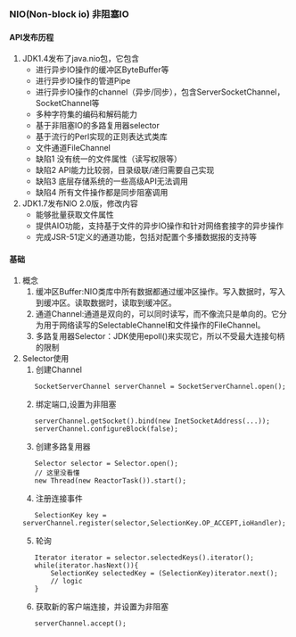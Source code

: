 ### NIO(Non-block io) 非阻塞IO
#### API发布历程
1. JDK1.4发布了java.nio包，它包含
    - 进行异步IO操作的缓冲区ByteBuffer等
    - 进行异步IO操作的管道Pipe
    - 进行异步IO操作的channel（异步/同步），包含ServerSocketChannel，SocketChannel等
    - 多种字符集的编码和解码能力
    - 基于非阻塞IO的多路复用器selector
    - 基于流行的Perl实现的正则表达式类库
    - 文件通道FileChannel
    - 缺陷1 没有统一的文件属性（读写权限等）
    - 缺陷2 API能力比较弱，目录级联/递归需要自己实现
    - 缺陷3 底层存储系统的一些高级API无法调用
    - 缺陷4 所有文件操作都是同步阻塞调用
2. JDK1.7发布NIO 2.0版，修改内容
    - 能够批量获取文件属性
    - 提供AIO功能，支持基于文件的异步IO操作和针对网络套接字的异步操作
    - 完成JSR-51定义的通道功能，包括对配置个多播数据报的支持等
#### 基础
1. 概念
    1. 缓冲区Buffer:NIO类库中所有数据都通过缓冲区操作。写入数据时，写入到缓冲区。读取数据时，读取到缓冲区。
    2. 通道Channel:通道是双向的，可以同时读写，而不像流只是单向的。它分为用于网络读写的SelectableChannel和文件操作的FileChannel。
    3. 多路复用器Selector：JDK使用epoll()来实现它，所以不受最大连接句柄的限制
2. Selector使用
    1. 创建Channel
    ```text
       SocketServerChannel serverChannel = SocketServerChannel.open();
    ```
    2. 绑定端口,设置为非阻塞
    ```text
       serverChannel.getSocket().bind(new InetSocketAddress(...));  
       serverChannel.configureBlock(false);  
    ```
    3. 创建多路复用器
    ```text
       Selector selector = Selector.open();  
       // 这里没看懂
       new Thread(new ReactorTask()).start();
    ```
    4. 注册连接事件    
    ```text
       SelectionKey key = serverChannel.register(selector,SelectionKey.OP_ACCEPT,ioHandler); 
    ```
    5. 轮询
    ```text
       Iterator iterator = selector.selectedKeys().iterator();
       while(iterator.hasNext()){
           SelectionKey selectedKey = (SelectionKey)iterator.next();
           // logic
       }
    ```
    6. 获取新的客户端连接，并设置为非阻塞
    ```text
       serverChannel.accept();
    ```